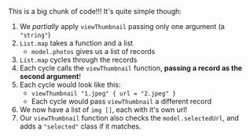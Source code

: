 This is a big chunk of code!!! It's quite simple though:

1.  We *partially* apply `viewThumbnail` passing only one argument (a
    `"string"`)
2.  `List.map` takes a function and a list
    -   `model.photos` gives us a list of records
3.  `List.map` cycles through the records
4.  Each cycle calls the `viewThumbnail` function, **passing a record as
    the second argument**!
5.  Each cycle would look like this:
    -   `viewThumbnail "1.jpeg" { url = "2.jpeg" }`
    -   Each cycle would pass `viewThumbnail` a different record
6.  We now have a list of `img []`, each with it's own url!
7.  Our `viewThumbnail` function also checks the `model.selectedUrl`,
    and adds a `"selected"` class if it matches.

